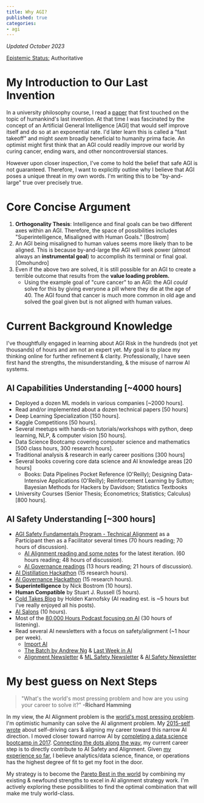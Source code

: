 ```yaml
---
title: Why AGI?
published: true
categories:
- agi
---
```

_Updated October 2023_

[Epistemic Status:](https://www.lesswrong.com/posts/Hrm59GdN2yDPWbtrd/feature-idea-epistemic-status)
Authoritative

# My Introduction to Our Last Invention
In a university philosophy course, I read a
[paper](https://www.sciencedirect.com/science/article/abs/pii/S0065245808604180) 
that first touched on the topic of humankind's last invention. 
At that time I was fascinated by the concept of an Artificial General Intelligence [AGI]
that would self improve itself and do so at an exponential rate. 
I'd later learn this is called a "fast takeoff" and might _seem_ broadly beneficial to humanity prima facie. 
An optimist might first think that an AGI could readily improve our world by curing cancer, ending wars, and other noncontroversial stances.

However upon closer inspection, I've come to hold the belief that safe AGI is not guaranteed. 
Therefore, I want to explicitly outline why I believe that AGI poses a unique threat in my own words. 
I'm writing this to be "by-and-large" true over precisely true.

# Core Concise Argument
1. **Orthogonality Thesis**: Intelligence and final goals can be two different axes within an AGI. Therefore, the space of possibilities includes "Superintelligence, Misaligned with Human Goals." [Bostrom]
2. An AGI being misaligned to human values seems more likely than to be aligned. This is because by-and-large the AGI will seek power (almost always an **instrumental goal**) to accomplish its terminal or final goal. [Omohundro]
3. Even if the above two are solved, it is still possible for an AGI to create a terrible outcome that results from the **value loading problem.**
   - Using the example goal of "cure cancer" to an AGI: the AGI _could_ solve for this by giving everyone a pill where they die at the age of 40. The AGI found that cancer is much more common in old age and solved the goal given but is not aligned with human values.

# Current Background Knowledge
I've thoughtfully engaged in learning about AGI Risk in the hundreds (not yet thousands) of hours and am not an expert yet. 
My goal is to place my thinking online for further refinement & clarity. 
Professionally, I have seen first hand the strengths, the misunderstanding, & the misuse of narrow AI systems.

## AI Capabilities Understanding [~4000 hours]
- Deployed a dozen ML models in various companies [~2000 hours].
- Read and/or implemented about a dozen technical papers [50 hours]
- Deep Learning Specialization [150 hours].
- Kaggle Competitions [50 hours].
- Several meetups with hands-on tutorials/workshops with python, deep learning, NLP, & computer vision [50 hours].
- Data Science Bootcamp covering computer science and mathematics [500 class hours, 300 research hours].
- Traditional analysis & research in early career positions [300 hours]
- Several books covering core data science and AI knowledge areas [20 hours]
   - Books: Data Pipelines Pocket Reference (O'Reilly); Designing Data-Intensive Applications (O'Reilly); Reinforcement Learning by Sutton; Bayesian Methods for Hackers by Davidson; Statistics Textbooks
- University Courses (Senior Thesis; Econometrics; Statistics; Calculus) [800 hours].

## AI Safety Understanding [~300 hours]
- [AGI Safety Fundamentals Program - Technical Alignment](https://www.eacambridge.org/technical-alignment-curriculum) as a Participant then as a Facilitator several times (70 hours reading; 70 hours of discussion).
     - [AI Alignment reading and some notes](./AI-Technical-Safety-Summary) for the latest iteration. (60 hours reading; 48 hours of discussion).
     - [AI Governance readings](./AI-Governance) (13 hours reading; 21 hours of discussion).
- [AI Distillation Hackathon](https://aisafety.info/) (15 research hours).
- [AI Governance Hackathon](https://itch.io/jam/ai-gov) (15 research hours).
- **Superintelligence** by Nick Bostrom (10 hours).
- **Human Compatible** by Stuart J. Russell (5 hours).
- [Cold Takes Blog](https://cold-takes.com/) by Holden Karnofsky (AI reading est. is ~5 hours but I've really enjoyed all his posts).
- [AI Salons](https://linktr.ee/theaisalon) (10 hours).
- Most of the [80,000 Hours Podcast focusing on AI](https://80000hours.org/topic/world-problems/most-pressing-problems/artificial-intelligence/?content-type=podcast) (30 hours of listening).
- Read several AI newsletters with a focus on safety/alignment (~1 hour per week).
     - [Import AI](https://jack-clark.net/)
     - [The Batch by Andrew Ng](https://www.deeplearning.ai/the-batch/) & [Last Week in AI](https://lastweekin.ai/)
     - [Alignment Newsletter](http://rohinshah.com/alignment-newsletter/) & [ML Safety Newsletter](https://newsletter.mlsafety.org/) & [AI Safety Newsletter](https://newsletter.safe.ai/)

# My best guess on Next Steps
> "What's the world's most pressing problem and how are you using your career to solve it?" **-Richard Hamming**

In my view, the AI Alignment problem is the [world's most pressing problem](https://80000hours.org/articles/problem-framework/#introducing-how-we-define-the-factors). 
I'm optimistic humanity can solve the AI alignment problem. 
My [2015-self wrote](./Reaching-The-Summit) about self-driving cars & aligning my career toward this narrow AI direction. 
I moved closer toward narrow AI by [completing a data science bootcamp in 2017](./Bootcamp-And-Beyond). 
[Connecting the dots along the way](https://youtu.be/UF8uR6Z6KLc), 
my current career step is to directly contribute to AI Safety and Alignment. 
Given [my experience so far](./All-Jobs-to-Date), I believe analytics/data science, finance, or operations has the highest degree of fit to get my foot in the door.

My strategy is to become the
[Pareto Best in the world](https://www.lesswrong.com/posts/XvN2QQpKTuEzgkZHY/being-the-pareto-best-in-the-world) 
by combining my existing & newfound strengths to excel in AI alignment strategy work. 
I'm actively exploring these possibilities to find the optimal combination that will make me truly world-class.